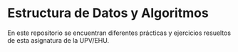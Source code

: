 # Estructura de Datos y Algoritmos
En este repositorio se encuentran diferentes prácticas y ejercicios resueltos de esta asignatura de la UPV/EHU.
 
